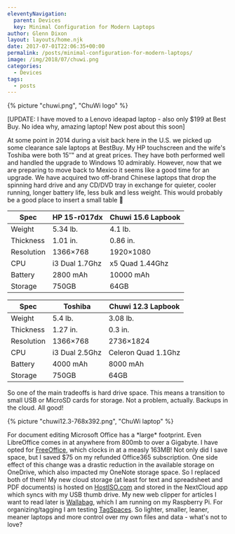 ```yaml
---
eleventyNavigation:
  parent: Devices
  key: Minimal Configuration for Modern Laptops
author: Glenn Dixon
layout: layouts/home.njk
date: 2017-07-01T22:06:35+00:00
permalink: /posts/minimal-configuration-for-modern-laptops/
image: /img/2018/07/chuwi.png
categories:
  - Devices
tags:
  - posts
---
```

{% picture "chuwi.png", "ChuWi logo" %}

[UPDATE: I have moved to a Lenovo ideapad laptop - also only $199 at Best Buy. No idea why, amazing laptop! New post about this soon]

At some point in 2014 during a visit back here in the U.S. we picked up some clearance sale laptops at BestBuy. My HP touchscreen and the wife's Toshiba were both 15&#8243;" and at great prices. They have both performed well and handled the upgrade to Windows 10 admirably. However, now that we are preparing to move back to Mexico it seems like a good time for an upgrade. We have acquired two off-brand <a>Chinese laptops</a> that drop the spinning hard drive and any CD/DVD tray in exchange for quieter, cooler running, longer battery life, less bulk and less weight. This would probably be a good place to insert a small table 🙂

|Spec|HP 15-r017dx|Chuwi 15.6 Lapbook|
|--- |--- |--- |
|Weight|5.34 lb.|4.1 lb.|
|Thickness|1.01 in.|0.86 in.|
|Resolution|1366×768|1920×1080|
|CPU|i3 Dual 1.7Ghz|x5 Quad 1.44Ghz|
|Battery|2800 mAh|10000 mAh|
|Storage|750GB|64GB|

|Spec|Toshiba|Chuwi 12.3 Lapbook|
|--- |--- |--- |
|Weight|5.4 lb.|3.08 lb.|
|Thickness|1.27 in.|0.3 in.|
|Resolution|1366×768|2736×1824|
|CPU|i3 Dual 2.5Ghz|Celeron Quad 1.1Ghz|
|Battery|4000 mAh|8000 mAh|
|Storage|750GB|64GB|


So one of the main tradeoffs is hard drive space. This means a transition to small USB or MicroSD cards for storage. Not a problem, actually. Backups in the cloud. All good!

{% picture "chuwi12.3-768x392.png", "ChuWi laptop" %}

For document editing Microsoft Office has a &#42;large&#42; footprint. Even LibreOffice comes in at anywhere from 800mb to over a Gigabyte. I have opted for [FreeOffice](https://freeoffice.com), which clocks in at a measly 163MB! Not only did I save space, but I saved $75 on my refunded Office365 subscription. One side effect of this change was a drastic reduction in the available storage on OneDrive, which also impacted my OneNote storage space. So I replaced both of them! My new cloud storage (at least for text and spreadsheet and PDF documents) is hosted on [HostISO.com](https://hostiso.com) and stored in the NextCloud app which syncs with my USB thumb drive. My new web clipper for articles I want to read later is [Wallabag](https://wallabag.org), which I am running on my Raspberry Pi. For organizing/tagging I am testing [TagSpaces](https://tagspaces.org). So lighter, smaller, leaner, meaner laptops and more control over my own files and data - what's not to love?